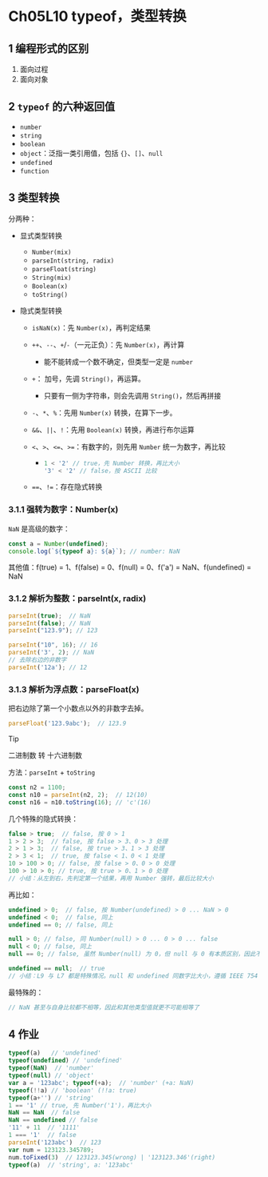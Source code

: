 # Ch05L10 typeof，类型转换



## 1 编程形式的区别

1. 面向过程
2. 面向对象



## 2 `typeof` 的六种返回值

- `number`
- `string`
- `boolean`
- `object`：泛指一类引用值，包括 `{}`、`[]`、`null`
- `undefined`
- `function`



## 3 类型转换

分两种：

- 显式类型转换

  - `Number(mix)`
  - `parseInt(string, radix)`
  - `parseFloat(string)`
  - `String(mix)`
  - `Boolean(x)`
  - `toString()`

- 隐式类型转换

  - `isNaN(x)`：先 `Number(x)`，再判定结果

  - `++`、`--`、`+`/`-`（一元正负）：先 `Number(x)`，再计算

    - 能不能转成一个数不确定，但类型一定是 `number`

  - `+`： 加号，先调 `String()`，再运算。

    - 只要有一侧为字符串，则会先调用 `String()`，然后再拼接

  - `-`、`*`、`%`：先用 `Number(x)` 转换，在算下一步。

  - `&&`、`||`、`!`：先用 `Boolean(x)` 转换，再进行布尔运算

  - `<`、`>`、`<=`、`>=`：有数字的，则先用 `Number` 统一为数字，再比较

    - ```js
      1 < '2' // true，先 Number 转换，再比大小
      '3' < '2' // false，按 ASCII 比较
      ```

  - `==`、`!=`：存在隐式转换



### 3.1.1 强转为数字：Number(x)

`NaN` 是高级的数字：

```javascript
const a = Number(undefined);
console.log(`${typeof a}: ${a}`); // number: NaN
```

其他值：f(true) = 1、f(false) = 0、f(null) = 0、f('a') = NaN、f(undefined) = NaN



### 3.1.2 解析为整数：parseInt(x, radix)

```js
parseInt(true);  // NaN
parseInt(false); // NaN
parseInt("123.9"); // 123

parseInt("10", 16); // 16
parseInt('3', 2); // NaN
// 去除右边的非数字
parseInt('12a'); // 12
```



### 3.1.3 解析为浮点数：parseFloat(x)

把右边除了第一个小数点以外的非数字去掉。

```js
parseFloat('123.9abc');  // 123.9
```



> [!tip]
>
> 二进制数 转 十六进制数
>
> 方法：`parseInt` + `toString`
>
> ```js
> const n2 = 1100;
> const n10 = parseInt(n2, 2);  // 12(10)
> const n16 = n10.toString(16); // 'c'(16)
> ```



几个特殊的隐式转换：

```js
false > true;  // false, 按 0 > 1
1 > 2 > 3;  // false, 按 false > 3、0 > 3 处理
2 > 1 > 3;  // false, 按 true > 3、1 > 3 处理
2 > 3 < 1;  // true, 按 false < 1、0 < 1 处理
10 > 100 > 0; // false, 按 false > 0、0 > 0 处理
100 > 10 > 0; // true, 按 true > 0、1 > 0 处理
// 小结：从左到右，先判定第一个结果，再用 Number 强转，最后比较大小
```

再比如：

```js
undefined > 0;  // false, 按 Number(undefined) > 0 ... NaN > 0
undefined < 0;  // false, 同上
undefined == 0; // false, 同上

null > 0; // false, 同 Number(null) > 0 ... 0 > 0 ... false
null < 0; // false, 同上
null == 0; // false, 虽然 Number(null) 为 0，但 null 与 0 有本质区别，因此不相等

undefined == null;  // true
// 小结：L9 与 L7 都是特殊情况。null 和 undefined 同数字比大小，遵循 IEEE 754 标准，该标准规定，null 和 undefined 与数字的比较结果均为 false
```

最特殊的：

```js
// NaN 甚至与自身比较都不相等，因此和其他类型值就更不可能相等了
```



## 4 作业

```js
typeof(a)   // 'undefined'
typeof(undefined) // 'undefined'
typeof(NaN)  // 'number'
typeof(null) // 'object'
var a = '123abc'; typeof(+a);  // 'number' (+a: NaN)
typeof(!!a) // 'boolean' (!!a: true)
typeof(a+'') // 'string' 
1 == '1' // true, 先 Number('1')，再比大小
NaN == NaN  // false
NaN == undefined // false
'11' + 11  // '1111'
1 === '1'  // false
parseInt('123abc')  // 123
var num = 123123.345789;
num.toFixed(3)  // 123123.345(wrong) | '123123.346'(right)
typeof(a)  // 'string', a: '123abc'
```

